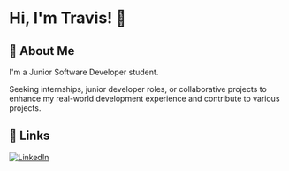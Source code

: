 # Hi, I'm Travis! 👋

## 🚀 About Me
I'm a Junior Software Developer student.

Seeking internships, junior developer roles, or collaborative projects to enhance my real-world development experience and contribute to various projects.
## 🔗 Links
[![LinkedIn](https://custom-icon-badges.demolab.com/badge/LinkedIn-0A66C2?logo=linkedin-white&logoColor=fff)](https://www.linkedin.com/in/travissova/)

<!--
**travis-sova/travis-sova** is a ✨ _special_ ✨ repository because its `README.md` (this file) appears on your GitHub profile.

Here are some ideas to get you started:

- 🔭 I’m currently working on ...
- 🌱 I’m currently learning ...
- 👯 I’m looking to collaborate on ...
- 🤔 I’m looking for help with ...
- 💬 Ask me about ...
- 📫 How to reach me: ...
- 😄 Pronouns: ...
- ⚡ Fun fact: ...
-->
